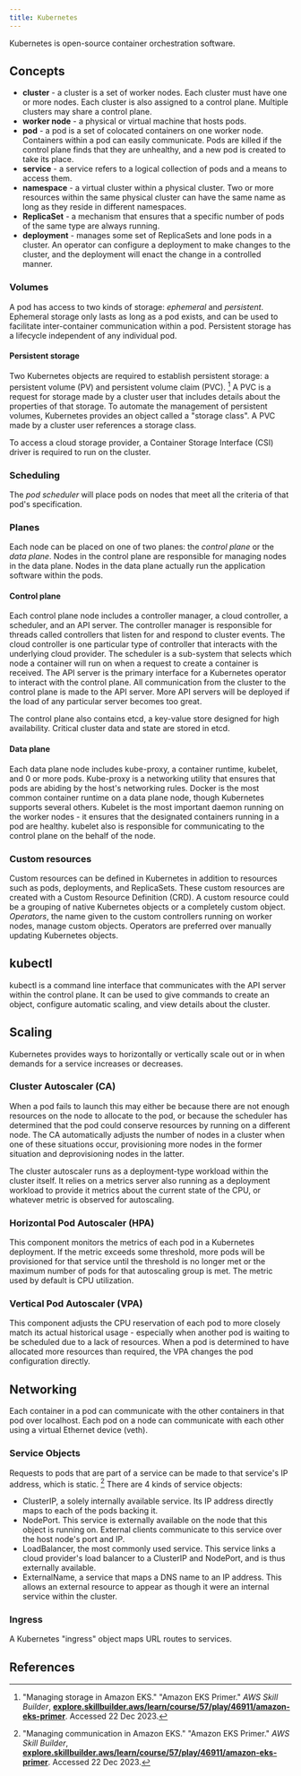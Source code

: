 ```yaml
---
title: Kubernetes
---
```

Kubernetes is open-source container orchestration software.

## Concepts

- **cluster** - a cluster is a set of worker nodes. Each cluster must have one or more nodes. Each cluster is also assigned to a control plane. Multiple clusters may share a control plane.
- **worker node** - a physical or virtual machine that hosts pods.
- **pod** - a pod is a set of colocated containers on one worker node. Containers within a pod can easily communicate. Pods are killed if the control plane finds that they are unhealthy, and a new pod is created to take its place.
- **service** - a service refers to a logical collection of pods and a means to access them.
- **namespace** - a virtual cluster within a physical cluster. Two or more resources within the same physical cluster can have the same name as long as they reside in different namespaces.
- **ReplicaSet** - a mechanism that ensures that a specific number of pods of the same type are always running.
- **deployment** - manages some set of ReplicaSets and lone pods in a cluster. An operator can configure a deployment to make changes to the cluster, and the deployment will enact the change in a controlled manner.

### Volumes

A pod has access to two kinds of storage: *ephemeral* and *persistent*. Ephemeral storage only lasts as long as a pod exists, and can be used to facilitate inter-container communication within a pod. Persistent storage has a lifecycle independent of any individual pod.

#### Persistent storage

Two Kubernetes objects are required to establish persistent storage: a persistent volume (PV) and persistent volume claim (PVC). [^2] A PVC is a request for storage made by a cluster user that includes details about the properties of that storage. To automate the management of persistent volumes, Kubernetes provides an object called a "storage class". A PVC made by a cluster user references a storage class.

To access a cloud storage provider, a Container Storage Interface (CSI) driver is required to run on the cluster.

### Scheduling

The *pod scheduler* will place pods on nodes that meet all the criteria of that pod's specification.

### Planes

Each node can be placed on one of two planes: the *control plane* or the *data plane*. Nodes in the control plane are responsible for managing nodes in the data plane. Nodes in the data plane actually run the application software within the pods.

#### Control plane

Each control plane node includes a controller manager, a cloud controller, a scheduler, and an API server. The controller manager is responsible for threads called controllers that listen for and respond to cluster events. The cloud controller is one particular type of controller that interacts with the underlying cloud provider. The scheduler is a sub-system that selects which node a container will run on when a request to create a container is received. The API server is the primary interface for a Kubernetes operator to interact with the control plane. All communication from the cluster to the control plane is made to the API server. More API servers will be deployed if the load of any particular server becomes too great.

The control plane also contains etcd, a key-value store designed for high availability. Critical cluster data and state are stored in etcd.

#### Data plane

Each data plane node includes kube-proxy, a container runtime, kubelet, and 0 or more pods. Kube-proxy is a networking utility that ensures that pods are abiding by the host's networking rules. Docker is the most common container runtime on a data plane node, though Kubernetes supports several others. Kubelet is the most important daemon running on the worker nodes - it ensures that the designated containers running in a pod are healthy. kubelet also is responsible for communicating to the control plane on the behalf of the node.

### Custom resources

Custom resources can be defined in Kubernetes in addition to resources such as pods, deployments, and ReplicaSets. These custom resources are created with a Custom Resource Definition (CRD). A custom resource could be a grouping of native Kubernetes objects or a completely custom object. *Operators*, the name given to the custom controllers running on worker nodes, manage custom objects. Operators are preferred over manually updating Kubernetes objects.

## kubectl

kubectl is a command line interface that communicates with the API server within the control plane. It can be used to give commands to create an object, configure automatic scaling, and view details about the cluster.

## Scaling

Kubernetes provides ways to horizontally or vertically scale out or in when demands for a service increases or decreases.

### Cluster Autoscaler (CA)

When a pod fails to launch this may either be because there are not enough resources on the node to allocate to the pod, or because the scheduler has determined that the pod could conserve resources by running on a different node. The CA automatically adjusts the number of nodes in a cluster when one of these situations occur, provisioning more nodes in the former situation and deprovisioning nodes in the latter.

The cluster autoscaler runs as a deployment-type workload within the cluster itself. It relies on a metrics server also running as a deployment workload to provide it metrics about the current state of the CPU, or whatever metric is observed for autoscaling.

### Horizontal Pod Autoscaler (HPA)

This component monitors the metrics of each pod in a Kubernetes deployment. If the metric exceeds some threshold, more pods will be provisioned for that service until the threshold is no longer met or the maximum number of pods for that autoscaling group is met. The metric used by default is CPU utilization.

### Vertical Pod Autoscaler (VPA)

This component adjusts the CPU reservation of each pod to more closely match its actual historical usage - especially when another pod is waiting to be scheduled due to a lack of resources. When a pod is determined to have allocated more resources than required, the VPA changes the pod configuration directly.

## Networking

Each container in a pod can communicate with the other containers in that pod over localhost. Each pod on a node can communicate with each other using a virtual Ethernet device (veth).

### Service Objects

Requests to pods that are part of a service can be made to that service's IP address, which is static. [^1] There are 4 kinds of service objects:

- ClusterIP, a solely internally available service. Its IP address directly maps to each of the pods backing it.
- NodePort. This service is externally available on the node that this object is running on. External clients communicate to this service over the host node's port and IP.
- LoadBalancer, the most commonly used service. This service links a cloud provider's load balancer to a ClusterIP and NodePort, and is thus externally available.
- ExternalName, a service that maps a DNS name to an IP address. This allows an external resource to appear as though it were an internal service within the cluster.

### Ingress

A Kubernetes "ingress" object maps URL routes to services.

## References

[^1]: "Managing communication in Amazon EKS." "Amazon EKS Primer." *AWS Skill Builder*, [**explore.skillbuilder.aws/learn/course/57/play/46911/amazon-eks-primer**](https://explore.skillbuilder.aws/learn/course/57/play/46911/amazon-eks-primer). Accessed 22 Dec 2023.
[^2]: "Managing storage in Amazon EKS." "Amazon EKS Primer." *AWS Skill Builder*, [**explore.skillbuilder.aws/learn/course/57/play/46911/amazon-eks-primer**](https://explore.skillbuilder.aws/learn/course/57/play/46911/amazon-eks-primer). Accessed 22 Dec 2023.
